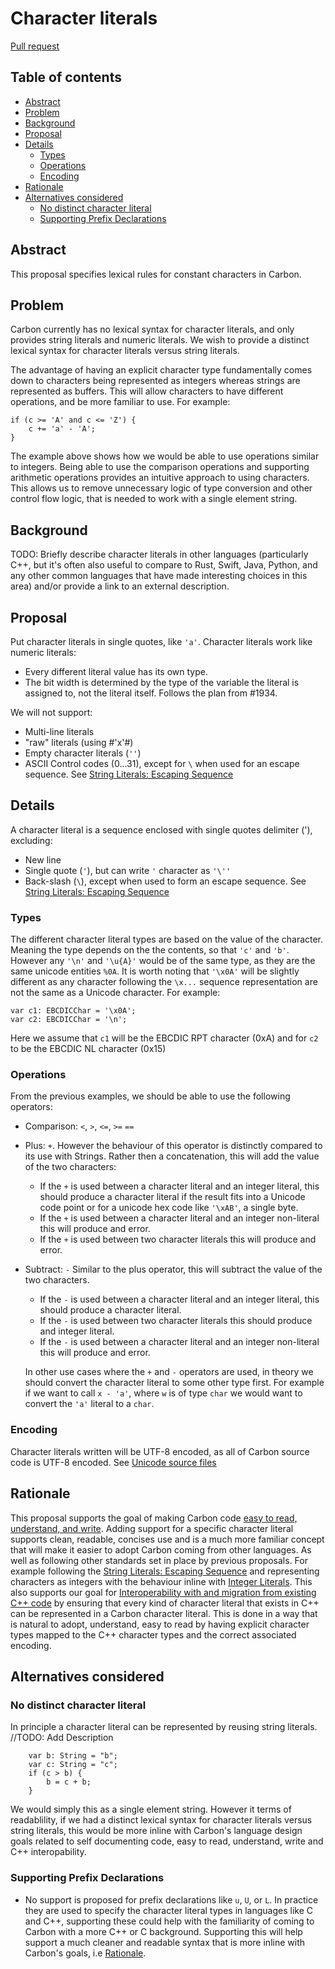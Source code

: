 # Character literals

<!--
Part of the Carbon Language project, under the Apache License v2.0 with LLVM
Exceptions. See /LICENSE for license information.
SPDX-License-Identifier: Apache-2.0 WITH LLVM-exception
-->

[Pull request](https://github.com/carbon-language/carbon-lang/pull/1964)

<!-- toc -->

## Table of contents

-   [Abstract](#abstract)
-   [Problem](#problem)
-   [Background](#background)
-   [Proposal](#proposal)
-   [Details](#details)
    -   [Types](#types)
    -   [Operations](#operations)
    -   [Encoding](#encoding)
-   [Rationale](#rationale)
-   [Alternatives considered](#alternatives-considered)
    -   [No distinct character literal](#no-distinct-character-literal)
    -   [Supporting Prefix Declarations](#supporting-prefix-declarations)

<!-- tocstop -->

## Abstract

This proposal specifies lexical rules for constant characters in Carbon.

## Problem

Carbon currently has no lexical syntax for character literals, and only provides
string literals and numeric literals. We wish to provide a distinct lexical
syntax for character literals versus string literals.

The advantage of having an explicit character type fundamentally comes down to
characters being represented as integers whereas strings are represented as
buffers. This will allow characters to have different operations, and be more
familiar to use. For example:

```
if (c >= 'A' and c <= 'Z') {
    c += 'a' - 'A';
}
```

The example above shows how we would be able to use operations similar to
integers. Being able to use the comparison operations and supporting arithmetic
operations provides an intuitive approach to using characters. This allows us to
remove unnecessary logic of type conversion and other control flow logic, that
is needed to work with a single element string.

## Background

TODO: Briefly describe character literals in other languages (particularly C++,
but it's often also useful to compare to Rust, Swift, Java, Python, and any
other common languages that have made interesting choices in this area) and/or
provide a link to an external description.

## Proposal

Put character literals in single quotes, like `'a'`. Character literals work
like numeric literals:

-   Every different literal value has its own type.
-   The bit width is determined by the type of the variable the literal is
    assigned to, not the literal itself. Follows the plan from #1934.

We will not support:

-   Multi-line literals
-   "raw" literals (using #'x'#)
-   Empty character literals (`''`)
-   ASCII Control codes (0...31), except for `\` when used for an escape
    sequence. See
    [String Literals: Escaping Sequence](https://github.com/carbon-language/carbon-lang/blob/trunk/proposals/p0199.md#escape-sequences-1)

## Details

A character literal is a sequence enclosed with single quotes delimiter ('),
excluding:

-   New line
-   Single quote (`'`), but can write `'` character as `'\''`
-   Back-slash (`\`), except when used to form an escape sequence. See
    [String Literals: Escaping Sequence](https://github.com/carbon-language/carbon-lang/blob/trunk/proposals/p0199.md#escape-sequences-1)

### Types

The different character literal types are based on the value of the character.
Meaning the type depends on the the contents, so that `'c'` and `'b'`. However
any `'\n'` and `'\u{A}'` would be of the same type, as they are the same unicode
entities `%0A`. It is worth noting that `'\x0A'` will be slightly different as
any character following the `\x...` sequence representation are not the same as
a Unicode character. For example:

```
var c1: EBCDICChar = '\x0A';
var c2: EBCDICChar = '\n';
```

Here we assume that `c1` will be the EBCDIC RPT character (0xA) and for `c2` to
be the EBCDIC NL character (0x15)

### Operations

From the previous examples, we should be able to use the following operators:

-   Comparison: `<`, `>`, `<=`, `>=` `==`
-   Plus: `+`. However the behaviour of this operator is distinctly compared to
    its use with Strings. Rather then a concatenation, this will add the value
    of the two characters:
    -   If the `+` is used between a character literal and an integer literal,
        this should produce a character literal if the result fits into a
        Unicode code point or for a unicode hex code like `'\xAB'`, a single
        byte.
    -   If the `+` is used between a character literal and an integer
        non-literal this will produce and error.
    -   If the `+` is used between two character literals this will produce and
        error.
-   Subtract: `-` Similar to the plus operator, this will subtract the value of
    the two characters.

    -   If the `-` is used between a character literal and an integer literal,
        this should produce a character literal.
    -   If the `-` is used between two character literals this should produce
        and integer literal.
    -   If the `-` is used between a character literal and an integer
        non-literal this will produce and error.

    In other use cases where the `+` and `-` operators are used, in theory we
    should convert the character literal to some other type first. For example
    if we want to call `x - 'a'`, where `w` is of type `char` we would want to
    convert the `'a'` literal to a `char`.

### Encoding

Character literals written will be UTF-8 encoded, as all of Carbon source code
is UTF-8 encoded. See
[Unicode source files](https://github.com/carbon-language/carbon-lang/blob/trunk/proposals/p0142.md#character-encoding)

## Rationale

This proposal supports the goal of making Carbon code
[easy to read, understand, and write](/docs/project/goals.md#code-that-is-easy-to-read-understand-and-write).
Adding support for a specific character literal supports clean, readable,
concises use and is a much more familiar concept that will make it easier to
adopt Carbon coming from other languages. As well as following other standards
set in place by previous proposals. For example following the
[String Literals: Escaping Sequence](https://github.com/carbon-language/carbon-lang/blob/trunk/proposals/p0199.md#escape-sequences-1)
and representing characters as integers with the behaviour inline with
[Integer Literals](https://github.com/carbon-language/carbon-lang/blob/trunk/proposals/p0143.md).
This also supports our goal for
[Interoperability with and migration from existing C++ code](/docs/project/goals.md#interoperability-with-and-migration-from-existing-c-code)
by ensuring that every kind of character literal that exists in C++ can be
represented in a Carbon character literal. This is done in a way that is natural
to adopt, understand, easy to read by having explicit character types mapped to
the C++ character types and the correct associated encoding.

## Alternatives considered

### No distinct character literal

In principle a character literal can be represented by reusing string literals.
//TODO: Add Description

```
    var b: String = "b";
    var c: String = "c";
    if (c > b) {
        b = c + b;
    }
```

We would simply this as a single element string. However it terms of
readablility, if we had a distinct lexical syntax for character literals versus
string literals, this would be more inline with Carbon's language design goals
related to self documenting code, easy to read, understand, write and C++
interopability.

### Supporting Prefix Declarations

-   No support is proposed for prefix declarations like `u`, `U`, or `L`. In
    practice they are used to specify the character literal types in languages
    like C and C++, supporting these could help with the familiarity of coming
    to Carbon with a more C++ or C background. Supporting this will help support
    a much cleaner and readable syntax that is more inline with Carbon's goals,
    i.e [Rationale](#rationale).
